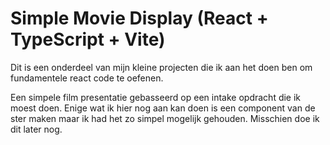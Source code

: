 # Simple Movie Display (React + TypeScript + Vite)

Dit is een onderdeel van mijn kleine projecten die ik aan het doen ben om fundamentele react code te oefenen.

Een simpele film presentatie gebasseerd op een intake opdracht die ik moest doen.
Enige wat ik hier nog aan kan doen is een component van de ster maken maar ik had het zo simpel mogelijk gehouden.
Misschien doe ik dit later nog.
